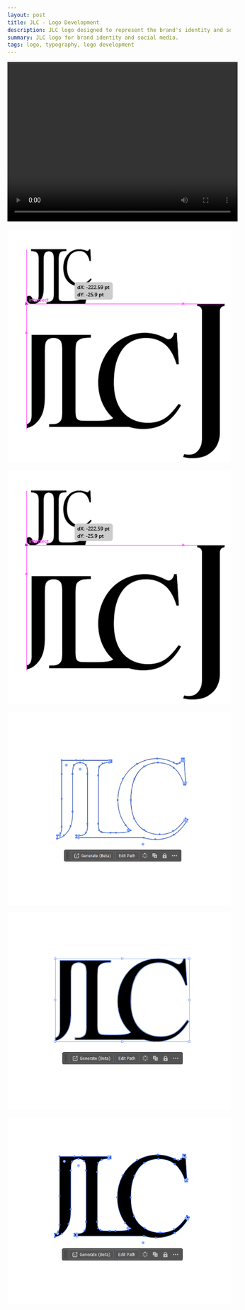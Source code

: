 ```yaml
---
layout: post
title: JLC - Logo Development
description: JLC logo designed to represent the brand's identity and social media presence.
summary: JLC logo for brand identity and social media.
tags: logo, typography, logo development
---
```


<video controls width="520" height="360">
  <source src="/assets/videos/jlc-logo.mp4" type="video/mp4">
  Your browser does not support the video tag.
</video>

![jlc-dev-007-2025-01-11](/assets/img/jlc-dev-007-2025-01-11.png)


![jlc-dev-007-2025-01-11](/assets/img/jlc-dev-007-2025-01-11.png)


![jlc-logo-005-2025-01-11](/assets/img/jlc-logo-005-2025-01-11.png)


![jlc-logo-004-2025-01-11](/assets/img/jlc-logo-004-2025-01-11.png)


![jlc-logo-006-2025-01-11](/assets/img/jlc-logo-006-2025-01-11.png)


